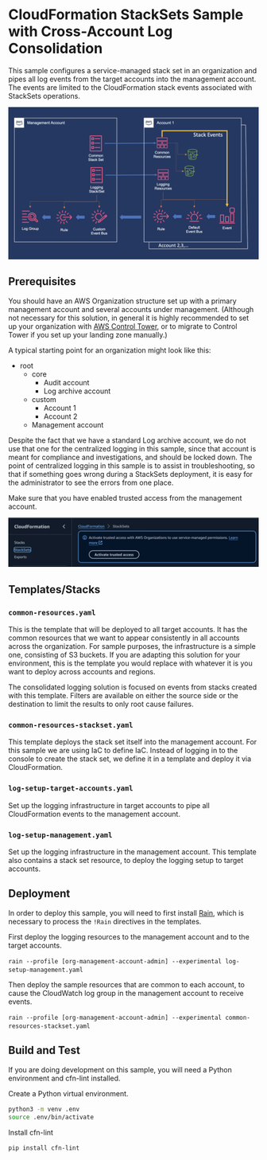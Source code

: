 # CloudFormation StackSets Sample with Cross-Account Log Consolidation

This sample configures a service-managed stack set in an organization and pipes
all log events from the target accounts into the management account. The events 
are limited to the CloudFormation stack events associated with StackSets operations.

<img src="stacksetslogging.png" />

## Prerequisites

You should have an AWS Organization structure set up with a primary management
account and several accounts under management. (Although not necessary for this
solution, in general it is highly recommended to set up your organization with
[AWS Control Tower](https://aws.amazon.com/controltower/), or to migrate to
Control Tower if you set up your landing zone manually.)

A typical starting point for an organization might look like this:

- root
  - core
    - Audit account
    - Log archive account
  - custom
    - Account 1
    - Account 2
  - Management account

Despite the fact that we have a standard Log archive account, we do not use
that one for the centralized logging in this sample, since that account is
meant for compliance and investigations, and should be locked down. The point
of centralized logging in this sample is to assist in troubleshooting, so that
if something goes wrong during a StackSets deployment, it is easy for the
administrator to see the errors from one place.

Make sure that you have enabled trusted access from the management account.

<img src="activate-trusted.png" />

## Templates/Stacks

### `common-resources.yaml`

This is the template that will be deployed to all target accounts. It has the
common resources that we want to appear consistently in all accounts across the
organization. For sample purposes, the infrastructure is a simple one,
consisting of S3 buckets. If you are adapting this solution for your
environment, this is the template you would replace with whatever it is you
want to deploy across accounts and regions.

The consolidated logging solution is focused on events from stacks created with
this template. Filters are available on either the source side or the
destination to limit the results to only root cause failures.

### `common-resources-stackset.yaml`

This template deploys the stack set itself into the management account. For
this sample we are using IaC to define IaC. Instead of logging in to the
console to create the stack set, we define it in a template and deploy it via
CloudFormation.

### `log-setup-target-accounts.yaml`

Set up the logging infrastructure in target accounts to pipe all CloudFormation 
events to the management account.

### `log-setup-management.yaml`

Set up the logging infrastructure in the management account. This template also 
contains a stack set resource, to deploy the logging setup to target accounts.

## Deployment

In order to deploy this sample, you will need to first install
[Rain](https://github.com/aws-cloudformation/rain), which is necessary to
process the `!Rain` directives in the templates.

First deploy the logging resources to the management account and to the target accounts.

`rain --profile [org-management-account-admin] --experimental log-setup-management.yaml`

Then deploy the sample resources that are common to each account, to cause the
CloudWatch log group in the management account to receive events.

`rain --profile [org-management-account-admin] --experimental common-resources-stackset.yaml`

## Build and Test

If you are doing development on this sample, you will need a Python environment
and cfn-lint installed.

Create a Python virtual environment.

```sh
python3 -m venv .env
source .env/bin/activate
```

Install cfn-lint

```sh
pip install cfn-lint
```


